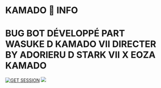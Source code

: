 # KAMADO 🐉 INFO 
# BUG BOT DÉVELOPPÉ PART WASUKE D KAMADO VII DIRECTER BY ADORIERU D STARK VII X EOZA KAMADO 

<a href='https://raizenbot-webpair.onrender.com' target="_blank"><img alt='GET SESSION' src='https://img.shields.io/badge/Click here to get your Session code-blue?style=for-the-badge&logo=opencv&logoColor=white'/></a> 
<a><img src='https://i.imgur.com/LyHic3i.gif'/></a>    
